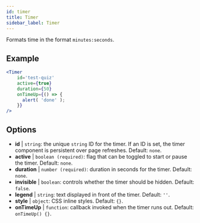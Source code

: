 ```yaml
---
id: timer 
title: Timer
sidebar_label: Timer
---
```


Formats time in the format `minutes:seconds`.

## Example

```jsx live
<Timer 
    id='test-quiz'
    active={true} 
    duration={50} 
    onTimeUp={() => {
      alert( 'done' );
    }}
/>
```



## Options

* __id__ | `string`: the unique `string` ID for the timer. If an ID is set, the timer component is persistent over page refreshes. Default: `none`.
* __active__ | `boolean (required)`: flag that can be toggled to start or pause the timer. Default: `none`.
* __duration__ | `number (required)`: duration in seconds for the timer. Default: `none`.
* __invisible__ | `boolean`: controls whether the timer should be hidden. Default: `false`.
* __legend__ | `string`: text displayed in front of the timer. Default: `''`.
* __style__ | `object`: CSS inline styles. Default: `{}`.
* __onTimeUp__ | `function`: callback invoked when the timer runs out. Default: `onTimeUp() {}`.

